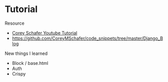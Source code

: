 # Tutorial 

Resource 

- [Corey Schafer Youtube Tutorial](https://www.youtube.com/watch?v=UmljXZIypDc&list=PL-osiE80TeTtoQCKZ03TU5fNfx2UY6U4p)
- https://github.com/CoreyMSchafer/code_snippets/tree/master/Django_Blog


New things I learned 

- Block / base.html 
- Auth 
- Crispy 
